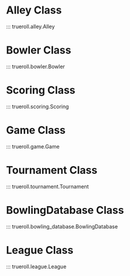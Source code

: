 # Alley Class

::: trueroll.alley.Alley

# Bowler Class

::: trueroll.bowler.Bowler

# Scoring Class

::: trueroll.scoring.Scoring

# Game Class

::: trueroll.game.Game

# Tournament Class

::: trueroll.tournament.Tournament

# BowlingDatabase Class

::: trueroll.bowling_database.BowlingDatabase

# League Class

::: trueroll.league.League
